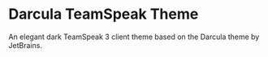 # Darcula TeamSpeak Theme
An elegant dark TeamSpeak 3 client theme based on the Darcula theme by JetBrains.
